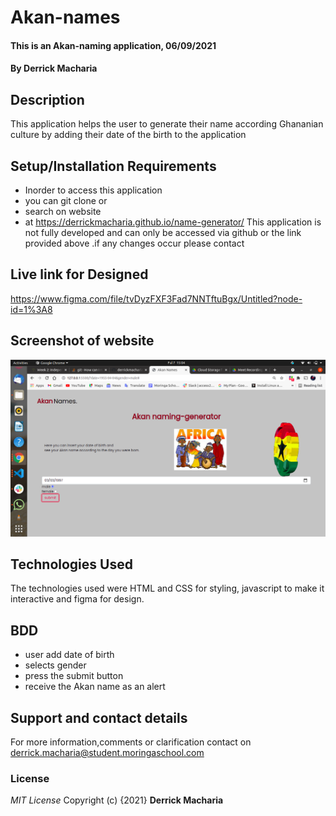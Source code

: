 # Akan-names
#### This is an Akan-naming application, 06/09/2021
#### By **Derrick Macharia**
## Description
This application helps the user to generate their name according Ghananian culture by adding their date of the birth to the application
## Setup/Installation Requirements
* Inorder to access this application
* you can git clone or
* search on website
* at https://derrickmacharia.github.io/name-generator/
This application is not fully developed and can only be accessed via github or the link provided above .if any changes occur please contact
## Live link for Designed
https://www.figma.com/file/tvDyzFXF3Fad7NNTftuBgx/Untitled?node-id=1%3A8

## Screenshot of website
<img src="images/Screenshot from 2021-09-07 15-04-49.png" alt="">

## Technologies Used
The technologies used were HTML and CSS for styling, javascript to make it interactive and figma for design.
## BDD
* user add date of birth
* selects gender
* press the submit button
* receive the Akan name as an alert
## Support and contact details
For more information,comments or clarification contact on derrick.macharia@student.moringaschool.com
### License
*MIT License*
Copyright (c) {2021} **Derrick Macharia**

